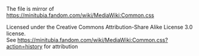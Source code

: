 The file is mirror of https://minitubia.fandom.com/wiki/MediaWiki:Common.css

Licensed under the Creative Commons Attribution-Share Alike License 3.0 license.                  
See https://minitubia.fandom.com/wiki/MediaWiki:Common.css?action=history for attribution
